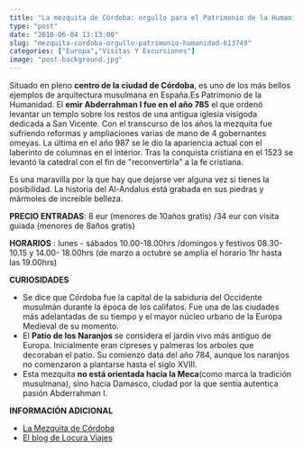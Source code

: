 ```yaml
---
title: "La mezquita de Córdoba: orgullo para el Patrimonio de la Humanidad"
type: "post"
date: "2010-06-04 13:13:00"
slug: "mezquita-cordoba-orgullo-patrimonio-humanidad-613749"
categories: ["Europa","Visitas Y Excursiones"]
image: "post-background.jpg"
---
```


[](/wp-content/uploads/2010/06/613749-255453.jpg)

Situado en pleno **centro de la ciudad de Córdoba**, es uno de los más bellos ejemplos de arquitectura musulmana en España.Es Patrimonio de la Humanidad. El **emir Abderrahman I fue en el año 785** el que ordenó levantar un templo sobre los restos de una antigua iglesia visigoda dedicada a San Vicente. Con el transcurso de los años la mezquita fue sufriendo reformas y ampliaciones varias de mano de 4 gobernantes omeyas. La última en el año 987 se le dio la apariencia actual con el laberinto de columnas en el interior. Tras la conquista cristiana en el 1523 se levantó la catedral con el fin de "reconvertirla" a la fe cristiana.

Es una maravilla por la que hay que dejarse ver alguna vez si tienes la posibilidad. La historia del Al-Andalus está grabada en sus piedras y mármoles de increible belleza.

**PRECIO ENTRADAS**: 8 eur (menores de 10años gratis) /34 eur con visita guiada (menores de 8años gratis)

**[](/wp-content/uploads/2010/06/613749-255451.jpg)HORARIOS** : lunes - sábados 10.00-18.00hrs /domingos y festivos 08.30-10.15 y 14.00- 18.00hrs (de marzo a octubre se amplia el horario 1hr hasta las 19.00hrs)

**CURIOSIDADES**

- Se dice que Córdoba fue la capital de la sabiduría del Occidente musulmán durante la época de los califatos. Fue una de las ciudades más adelantadas de su tiempo y el mayor núcleo urbano de la Europa Medieval de su momento.
- El **Patio de los Naranjos** se considera el jardín vivo más antiguo de Europa. Inicialmente eran cipreses y palmeras los arboles que decoraban el patio. Su comienzo data del año 784, aunque los naranjos no comenzaron a plantarse hasta el siglo XVIII.
- Esta mezquita **no está orientada hacia la Meca**(como marca la tradición musulmana), sino hacia Damasco, ciudad por la que sentía autentica pasión Abderrahman I.

**INFORMACIÓN ADICIONAL**

- [La Mezquita de Córdoba](http://www.mezquitadecordoba.org/)
- [El blog de Locura Viajes](http://locuraviajes.com/blog/la-mezquita-arte-califal-en-cordoba/)